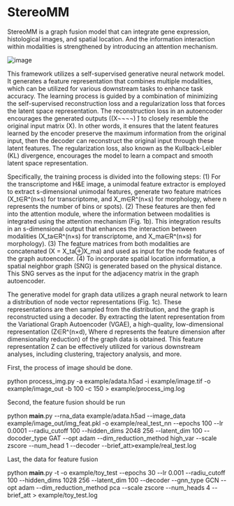 # StereoMM
StereoMM is a graph fusion model that can integrate gene expression, histological images, and spatial location. And the information interaction within modalities is strengthened by introducing an attention mechanism. 

![image](http://github.com/STOmics/StereoMMv1/tree/main/img/image1.png)

This framework utilizes a self-supervised generative neural network model. It generates a feature representation that combines multiple modalities, which can be utilized for various downstream tasks to enhance task accuracy. The learning process is guided by a combination of minimizing the self-supervised reconstruction loss and a regularization loss that forces the latent space representation. The reconstruction loss in an autoencoder encourages the generated outputs ((X¬¬¬¬) ̂) to closely resemble the original input matrix (X). In other words, it ensures that the latent features learned by the encoder preserve the maximum information from the original input, then the decoder can reconstruct the original input through these latent features. The regularization loss, also known as the Kullback-Leibler (KL) divergence, encourages the model to learn a compact and smooth latent space representation.

Specifically, the training process is divided into the following steps: (1) For the transcriptome and H&E image, a unimodal feature extractor is employed to extract s-dimensional unimodal features, generate two feature matrices (X_t∈R^(n×s) for transcriptome, and X_m∈R^(n×s) for morphology, where n represents the number of bins or spots). (2) These features are then fed into the attention module, where the information between modalities is integrated using the attention mechanism (Fig. 1b). This integration results in an s-dimensional output that enhances the interaction between modalities (X_ta∈R^(n×s) for transcriptome, and X_ma∈R^(n×s) for morphology). (3) The feature matrices from both modalities are concatenated (X = X_ta⊕X_ma) and used as input for the node features of the graph autoencoder. (4) To incorporate spatial location information, a spatial neighbor graph (SNG) is generated based on the physical distance. This SNG serves as the input for the adjacency matrix in the graph autoencoder.

The generative model for graph data utilizes a graph neural network to learn a distribution of node vector representations (Fig. 1c). These representations are then sampled from the distribution, and the graph is reconstructed using a decoder. By extracting the latent representation from the Variational Graph Autoencoder (VGAE), a high-quality, low-dimensional representation (Z∈R^(n×d), Where d represents the feature dimension after dimensionality reduction) of the graph data is obtained. This feature representation Z can be effectively utilized for various downstream analyses, including clustering, trajectory analysis, and more.


First, the process of image should be done.

python process_img.py -a example/adata.h5ad -i example/image.tif -o example/image_out -b 100 -c 150 > example/process_img.log

Second, the feature fusion should be run

python __main__.py --rna_data example/adata.h5ad --image_data example/image_out/img_feat.pkl -o example/real_test_nn --epochs 100 --lr 0.0001 --radiu_cutoff 100 --hidden_dims 2048 256 --latent_dim 100 --docoder_type GAT --opt adam --dim_reduction_method high_var --scale zscore --num_head 1 --decoder --brief_att>example/real_test.log 

Last, the data for feature fusion

python __main__.py -t -o example/toy_test --epochs 30 --lr 0.001 --radiu_cutoff 100 --hidden_dims 1028 256 --latent_dim 100 --decoder --gnn_type GCN --opt adam --dim_reduction_method pca --scale zscore --num_heads 4 --brief_att > example/toy_test.log 



